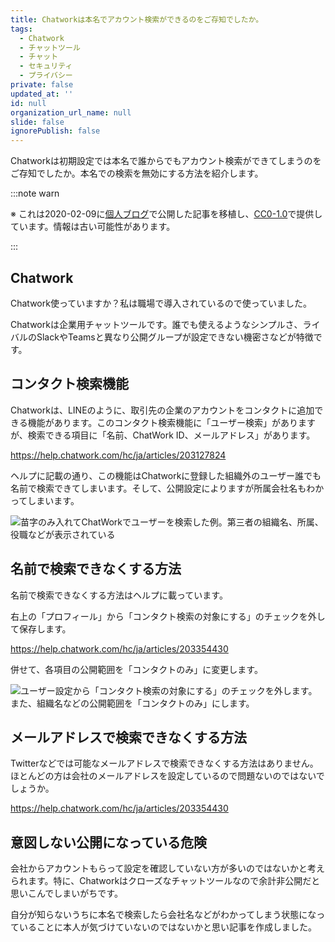 ```yaml
---
title: Chatworkは本名でアカウント検索ができるのをご存知でしたか。
tags:
  - Chatwork
  - チャットツール
  - チャット
  - セキュリティ
  - プライバシー
private: false
updated_at: ''
id: null
organization_url_name: null
slide: false
ignorePublish: false
---
```


Chatworkは初期設定では本名で誰からでもアカウント検索ができてしまうのをご存知でしたか。本名での検索を無効にする方法を紹介します。

:::note warn

※ これは2020-02-09に[個人ブログ](https://bicstone.me)で公開した記事を移植し、[CC0-1.0](https://creativecommons.org/publicdomain/zero/1.0/deed.ja)で提供しています。情報は古い可能性があります。

:::

## Chatwork

Chatwork使っていますか？私は職場で導入されているので使っていました。

Chatworkは企業用チャットツールです。誰でも使えるようなシンプルさ、ライバルのSlackやTeamsと異なり公開グループが設定できない機密さなどが特徴です。

## コンタクト検索機能

Chatworkは、LINEのように、取引先の企業のアカウントをコンタクトに追加できる機能があります。このコンタクト検索機能に「ユーザー検索」がありますが、検索できる項目に「名前、ChatWork ID、メールアドレス」があります。

https://help.chatwork.com/hc/ja/articles/203127824

ヘルプに記載の通り、この機能はChatworkに登録した組織外のユーザー誰でも名前で検索できてしまいます。そして、公開設定によりますが所属会社名もわかってしまいます。

![苗字のみ入れてChatWorkでユーザーを検索した例。第三者の組織名、所属、役職などが表示されている](https://qiita-image-store.s3.ap-northeast-1.amazonaws.com/0/684999/59c95d79-06f2-1e10-4707-5e5896f39e4e.png)

## 名前で検索できなくする方法

名前で検索できなくする方法はヘルプに載っています。

右上の「プロフィール」から「コンタクト検索の対象にする」のチェックを外して保存します。

https://help.chatwork.com/hc/ja/articles/203354430

併せて、各項目の公開範囲を「コンタクトのみ」に変更します。

![ユーザー設定から「コンタクト検索の対象にする」のチェックを外します。また、組織名などの公開範囲を「コンタクトのみ」にします。](https://qiita-image-store.s3.ap-northeast-1.amazonaws.com/0/684999/6202cd42-7354-f742-55ee-d5a3606e289b.png)

## メールアドレスで検索できなくする方法

Twitterなどでは可能なメールアドレスで検索できなくする方法はありません。ほとんどの方は会社のメールアドレスを設定しているので問題ないのではないでしょうか。

https://help.chatwork.com/hc/ja/articles/203354430

## 意図しない公開になっている危険

会社からアカウントもらって設定を確認していない方が多いのではないかと考えられます。特に、Chatworkはクローズなチャットツールなので余計非公開だと思いこんでしまいがちです。

自分が知らないうちに本名で検索したら会社名などがわかってしまう状態になっていることに本人が気づけていないのではないかと思い記事を作成しました。
